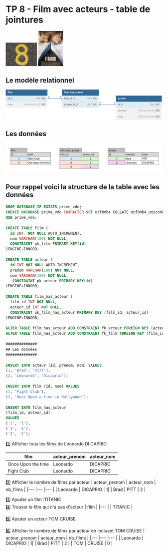 # TP 8 - Film avec acteurs - table de jointures
<img src="../img/num/eight.webp" width="100">

<img src="../img/tp/td7/titanic.webp" width="80">

## Le modèle relationnel
<img src="../img/db-svg/09-film_has_acteur.svg" width="600">

## Les données
<img src="../img/xl/05-jointure.png" width="600">



## Pour rappel voici la structure de la table avec les données
```sql
DROP DATABASE IF EXISTS prime_vdo;
CREATE DATABASE prime_vdo CHARACTER SET utf8mb4 COLLATE utf8mb4_unicode_ci;
USE prime_vdo;

CREATE TABLE film (
  id INT  NOT NULL AUTO_INCREMENT,
  nom VARCHAR(100) NOT NULL,
  CONSTRAINT pk_film PRIMARY KEY(id)
)ENGINE=INNODB;

CREATE TABLE acteur (
  id INT NOT NULL AUTO_INCREMENT,
  prenom VARCHAR(100) NOT NULL,
  nom VARCHAR(100) NOT NULL,
   CONSTRAINT pk_acteur PRIMARY KEY(id)
)ENGINE=INNODB;

CREATE TABLE film_has_acteur (
  film_id INT NOT NULL,
  acteur_id INT NOT NULL,
  CONSTRAINT pk_film_has_acteur PRIMARY KEY (film_id, acteur_id)
)ENGINE=INNODB;

ALTER TABLE film_has_acteur ADD CONSTRAINT fk_acteur FOREIGN KEY (acteur_id) REFERENCES acteur (id);
ALTER TABLE film_has_acteur ADD CONSTRAINT fk_film FOREIGN KEY (film_id) REFERENCES film (id);

##############
## Les données
##############

INSERT INTO acteur (id, prenom, nom) VALUES
(1, 'Brad', 'PITT'),
(2, 'Léonardo', 'Dicaprio');

INSERT INTO film (id, nom) VALUES
(1, 'Fight Club'),
(2, 'Once Upon a time in Hollywood');

INSERT INTO film_has_acteur 
(film_id, acteur_id) 
VALUES 
('1', '1'), 
('2', '1'), 
('2', '2');
```


:one: Afficher tous les films de Léonardo DI CAPRIO 

| film | acteur_prenom | acteur_nom |
|--- |--- |--- |
|Once Upon the time |  Leonardo | DICAPRIO |
|Fight Club |  Leonardo | DICAPRIO |

:two: Afficher le nombre de films par acteur 
| acteur_prenom | acteur_nom |  nb_films | 
|--- |--- |--- |
|  Leonardo | DICAPRIO | 1|
| Brad | PITT | 2 |

:three: Ajouter un film :TITANIC   
:four: Trouver le film qui n'a pas d'acteur
| film | 
|--- |
|  TITANIC |

:five: Ajouter un acteur TOM CRUISE

:six: Afficher le nombre de films par acteur en incluant TOM CRUISE
| acteur_prenom | acteur_nom |  nb_films | 
|--- |--- |--- |
|  Leonardo | DICAPRIO | 1|
| Brad | PITT | 2 |
| TOM | CRUISE | 0 |
